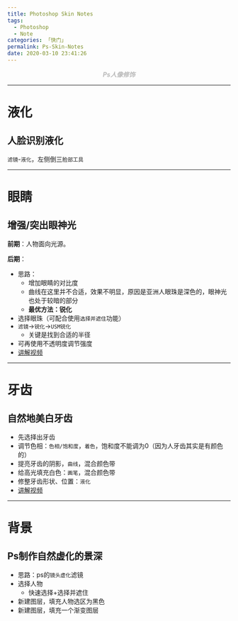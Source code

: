 ```yaml
---
title: Photoshop Skin Notes
tags:
  - Photoshop
  - Note
categories: 「快门」
permalink: Ps-Skin-Notes
date: 2020-03-10 23:41:26
---
```


<center> <font color="#bababa">

***Ps人像修饰***

</font></center>
<!--more-->

---

# 液化

## 人脸识别液化

`滤镜`-`液化`，左侧倒三`脸部工具`

---

# 眼睛

## 增强/突出眼神光

**前期**：人物面向光源。

**后期**：

- 思路：
  - 增加眼睛的对比度
  - 曲线在这里并不合适，效果不明显，原因是亚洲人眼珠是深色的，眼神光也处于较暗的部分
  - **最优方法：锐化**
- 选择眼珠（可配合使用`选择并遮住`功能）
- `滤镜`→`锐化`→`USM锐化`
  - 关键是找到合适的半径
- 可再使用不透明度调节强度
- [讲解视频](https://www.youtube.com/watch?v=5GY3avbwAnA)

---

# 牙齿

## 自然地美白牙齿

- 先选择出牙齿
- 调节色相：`色相/饱和度`，`着色`，饱和度不能调为0（因为人牙齿其实是有颜色的）
- 提亮牙齿的阴影，`曲线`，混合颜色带
- 给高光填充白色：`画笔`，混合颜色带
- 修整牙齿形状、位置：`液化`
- [讲解视频](https://www.youtube.com/watch?v=7cZjEJcYhkE)

---

# 背景

## Ps制作自然虚化的景深

- 思路：ps的`镜头虚化`滤镜
- 选择人物
  - 快速选择+选择并遮住
- 新建图层，填充人物选区为黑色
- 新建图层，填充一个渐变图层